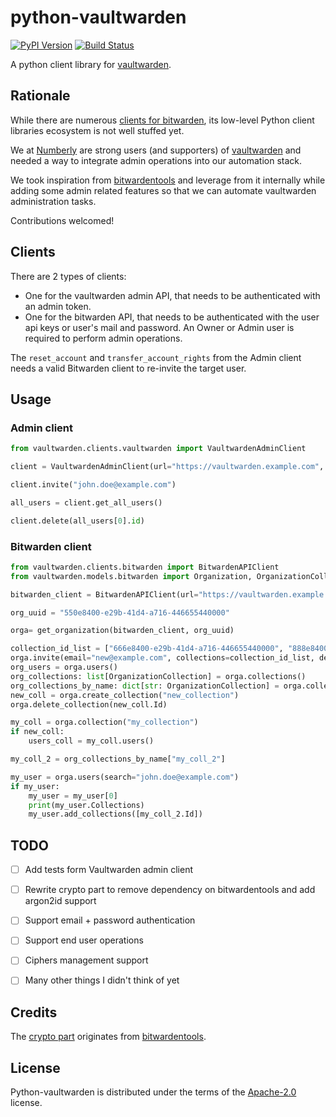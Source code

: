 # python-vaultwarden

[![PyPI Version][pypi-v-image]][pypi-v-link]
[![Build Status][GHAction-image]][GHAction-link]

A python client library for [vaultwarden](https://github.com/dani-garcia/vaultwarden).

## Rationale

While there are numerous [clients for bitwarden](https://bitwarden.com/download/), its low-level Python client libraries ecosystem is not well stuffed yet.

We at [Numberly](https://numberly.com) are strong users (and supporters) of [vaultwarden](https://github.com/dani-garcia/vaultwarden) and needed a way to integrate admin operations into our automation stack.

We took inspiration from [bitwardentools](https://github.com/corpusops/bitwardentools) and leverage from it internally while adding some admin related features so that we can automate vaultwarden administration tasks.

Contributions welcomed!

## Clients

There are 2 types of clients:

- One for the vaultwarden admin API, that needs to be authenticated with an admin token.
- One for the bitwarden API, that needs to be authenticated with the user api keys or user's mail and password. An Owner or Admin user is required to perform admin operations.

The `reset_account` and `transfer_account_rights` from the Admin client needs a valid Bitwarden client to re-invite the
target user.

## Usage

### Admin client

```python
from vaultwarden.clients.vaultwarden import VaultwardenAdminClient

client = VaultwardenAdminClient(url="https://vaultwarden.example.com", admin_secret_token="admin_token")

client.invite("john.doe@example.com")

all_users = client.get_all_users()

client.delete(all_users[0].id)

```

### Bitwarden client

```python
from vaultwarden.clients.bitwarden import BitwardenAPIClient
from vaultwarden.models.bitwarden import Organization, OrganizationCollection, get_organization

bitwarden_client = BitwardenAPIClient(url="https://vaultwarden.example.com", email="admin@example", password="admin_password", client_id="client_id", client_secret="client_secret")

org_uuid = "550e8400-e29b-41d4-a716-446655440000"

orga= get_organization(bitwarden_client, org_uuid)

collection_id_list = ["666e8400-e29b-41d4-a716-446655440000", "888e8400-e29b-41d4-a716-446655440000", "770e8400-e29b-41d4-a716-446655440000" ]
orga.invite(email="new@example.com", collections=collection_id_list, default_readonly=True, default_hide_passwords=True)
org_users = orga.users()
org_collections: list[OrganizationCollection] = orga.collections()
org_collections_by_name: dict[str: OrganizationCollection] = orga.collections(as_dict=True)
new_coll = orga.create_collection("new_collection")
orga.delete_collection(new_coll.Id)

my_coll = orga.collection("my_collection")
if new_coll:
    users_coll = my_coll.users()

my_coll_2 = org_collections_by_name["my_coll_2"]

my_user = orga.users(search="john.doe@example.com")
if my_user:
    my_user = my_user[0]
    print(my_user.Collections)
    my_user.add_collections([my_coll_2.Id])

```

## TODO
- [ ] Add tests form Vaultwarden admin client
- [ ] Rewrite crypto part to remove dependency on bitwardentools and add argon2id support
- [ ] Support email + password authentication
- [ ] Support end user operations
- [ ] Ciphers management support
- [ ] Many other things I didn't think of yet


## Credits

The [crypto part](src/vaultwarden/utils/crypto.py) originates from [bitwardentools](https://github.com/corpusops/bitwardentools).


<!-- Badges -->

[pypi-v-image]: https://img.shields.io/pypi/v/python-vaultwarden.svg

[pypi-v-link]: https://pypi.org/project/python-vaultwarden/

[GHAction-image]: https://github.com/numberly/python-vaultwarden/workflows/CI/badge.svg?branch=main&event=push

[GHAction-link]: https://github.com/numberly/python-vaultwarden/actions?query=event%3Apush+branch%3Amain
<!-- Links -->

## License

Python-vaultwarden is distributed under the terms of the [Apache-2.0](https://spdx.org/licenses/Apache-2.0.html) license.
